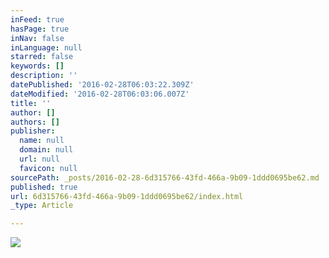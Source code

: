 ```yaml
---
inFeed: true
hasPage: true
inNav: false
inLanguage: null
starred: false
keywords: []
description: ''
datePublished: '2016-02-28T06:03:22.309Z'
dateModified: '2016-02-28T06:03:06.007Z'
title: ''
author: []
authors: []
publisher:
  name: null
  domain: null
  url: null
  favicon: null
sourcePath: _posts/2016-02-28-6d315766-43fd-466a-9b09-1ddd0695be62.md
published: true
url: 6d315766-43fd-466a-9b09-1ddd0695be62/index.html
_type: Article

---
```

![](https://the-grid-user-content.s3-us-west-2.amazonaws.com/fededc92-c4a4-4b67-809d-9e0c05682c75.jpg)